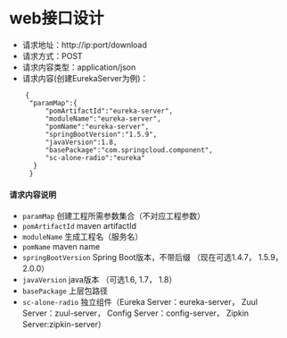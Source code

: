 # web接口设计

* 请求地址：http://ip:port/download
* 请求方式：POST
* 请求内容类型：application/json
* 请求内容(创建EurekaServer为例)：
```
    {
     "paramMap":{
         "pomArtifactId":"eureka-server",
         "moduleName":"eureka-server",
         "pomName":"eureka-server",
         "springBootVersion":"1.5.9",
         "javaVersion":1.8,
         "basePackage":"com.springcloud.component",
         "sc-alone-radio":"eureka"
      }
     }
 ```
 #### 请求内容说明
 * `paramMap` 创建工程所需参数集合（不对应工程参数）
 * `pomArtifactId` maven artifactId
 * `moduleName` 生成工程名（服务名）
 * `pomName` maven name
 * `springBootVersion` Spring Boot版本，不带后缀 （现在可选1.4.7， 1.5.9， 2.0.0）
 * `javaVersion`  java版本 （可选1.6, 1.7， 1.8）
 * `basePackage` 上层包路径
 * `sc-alone-radio` 独立组件（Eureka Server：eureka-server， Zuul Server：zuul-server， Config Server：config-server， Zipkin Server:zipkin-server）
 